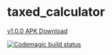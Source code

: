 # taxed_calculator

[v1.0.0 APK Download](https://github.com/gocfo/taxed_calculator/releases/download/v1.0.0/app-release.apk)

[![Codemagic build status](https://api.codemagic.io/apps/5ce20b615c7163375a41c90d/5ce20b615c7163375a41c90c/status_badge.svg)](https://codemagic.io/apps/5ce20b615c7163375a41c90d/5ce20b615c7163375a41c90c/latest_build)
